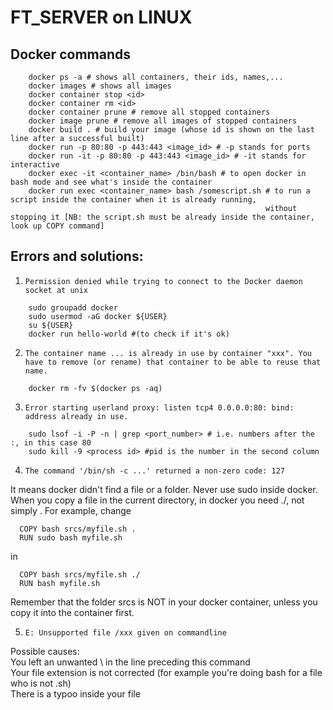 # FT_SERVER on LINUX

## Docker commands

```
    docker ps -a # shows all containers, their ids, names,...
    docker images # shows all images
    docker container stop <id>
    docker container rm <id>
    docker container prune # remove all stopped containers
    docker image prune # remove all images of stopped containers
    docker build . # build your image (whose id is shown on the last line after a successful built)
    docker run -p 80:80 -p 443:443 <image_id> # -p stands for ports
    docker run -it -p 80:80 -p 443:443 <image_id> # -it stands for interactive
    docker exec -it <container_name> /bin/bash # to open docker in bash mode and see what's inside the container
    docker run exec <container_name> bash /somescript.sh # to run a script inside the container when it is already running,
                                                         without stopping it [NB: the script.sh must be already inside the container, look up COPY command]
```

## Errors and solutions:

1. `Permission denied while trying to connect to the Docker daemon socket at unix`

```
    sudo groupadd docker
    sudo usermod -aG docker ${USER}
    su ${USER}
    docker run hello-world #(to check if it's ok)
```

2. `The container name ... is already in use by container "xxx". You have to remove (or rename) that container to be able to reuse that name.`

```
    docker rm -fv $(docker ps -aq)
```

3. `Error starting userland proxy: listen tcp4 0.0.0.0:80: bind: address already in use.`

```
    sudo lsof -i -P -n | grep <port_number> # i.e. numbers after the :, in this case 80
    sudo kill -9 <process id> #pid is the number in the second column
```

4. `The command '/bin/sh -c ...' returned a non-zero code: 127`  
  
  It means docker didn't find a file or a folder.
  Never use sudo inside docker.
  When you copy a file in the current directory, in docker you need ./, not simply .
  For example, change
```
  COPY bash srcs/myfile.sh .
  RUN sudo bash myfile.sh
```
 in
```
  COPY bash srcs/myfile.sh ./
  RUN bash myfile.sh
```
  Remember that the folder srcs is NOT in your docker container, unless you copy it into the container first.  

5. `E: Unsupported file /xxx given on commandline`  

  Possible causes:  
  You left an unwanted \ in the line preceding this command  
  Your file extension is not corrected (for example you're doing bash for a file who is not .sh)  
  There is a typoo inside your file
